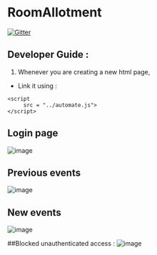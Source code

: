 # RoomAllotment

[![Gitter](https://badges.gitter.im/RoomAllotment/Lobby.svg)](https://gitter.im/RoomAllotment/Lobby?utm_source=badge&utm_medium=badge&utm_campaign=pr-badge&utm_content=badge)

## Developer Guide : 
1. Whenever you are creating a new html page, 
- Link it using : 
 ```
 <script 
      src = "../automate.js">
 </script>
 ```  
## Login page
![image](https://user-images.githubusercontent.com/43790534/46714566-b7b4f900-cc79-11e8-8f3f-d97389adc0f3.png)
  
## Previous events
![image](https://user-images.githubusercontent.com/43790534/46714618-04003900-cc7a-11e8-811b-0f640d0dcf3d.png)
  
## New events
![image](https://user-images.githubusercontent.com/43790534/46714636-2a25d900-cc7a-11e8-8570-25da697a4fa5.png)

##Blocked unauthenticated access :
![image](https://user-images.githubusercontent.com/20074475/46914697-76e11b00-cfbe-11e8-827c-4c27e5a4795e.png)


